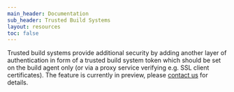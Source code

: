 ```yaml
---
main_header: Documentation
sub_header: Trusted Build Systems
layout: resources
toc: false
---
```


Trusted build systems provide additional security by adding another layer of authentication in form of a trusted build system token which should be set on the build agent only (or via a proxy service verifying e.g. SSL client certificates). The feature is currently in preview, please <a href='mailto:support@signpath.io?Subject=Trusted%20Build%20Systems'>contact us</a> for details.